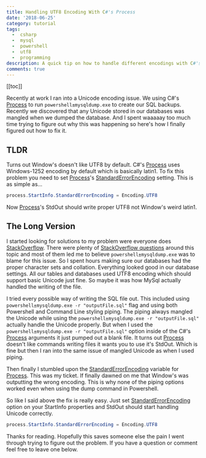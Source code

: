 ```yaml
---
title: Handling UTF8 Encoding With C#'s Process
date: '2018-06-25'
category: tutorial
tags:
  -  csharp
  -  mysql
  -  powershell
  -  utf8
  -  programming
description: A quick tip on how to handle different encodings with C#'s Process class.
comments: true
---
```


[[toc]]

Recently at work I ran into a Unicode encoding issue. We using C#'s [Process]
to run `powershell±mysqldump.exe` to create our SQL backups. Recently we discovered that any Unicode stored in our databases was mangled when we dumped the database. And I spent waaaaay too much time trying to figure out why this was happening so here's how I finally figured out how to fix it.

## TLDR

Turns out Window's doesn't like UTF8 by default. C#'s [Process] uses Windows-1252 encoding by default which is basically latin1. To fix this problem you need to set [Process]'s [StandardErrorEncoding] setting. This is as simple as...

```csharp
process.StartInfo.StandardErrorEncoding = Encoding.UTF8
```

Now [Process]'s StdOut should write proper UTF8 not Window's weird latin1.

## The Long Version

I started looking for solutions to my problem were everyone does [StackOverflow](https://stackoverflow.com/). There were plenty of [StackOverflow questions](https://stackoverflow.com/questions/4599510/mysqldump-from-powershell-and-windows-encoding) around this topic and most of them led me to believe `powershell±mysqldump.exe` was to blame for this issue. So I spent hours making sure our databases had the proper character sets and collation. Everything looked good in our database settings. All our tables and databases used UTF8 encoding which should support basic Unicode just fine. So maybe it was how MySql actually handled the writing of the file.

I tried every possible way of writing the SQL file out. This included using `powershell±mysqldump.exe -r "outputFile.sql"` flag and using both Powershell and Command Line styling piping. The piping always mangled the Unicode while using the `powershell±mysqldump.exe -r "outputFile.sql"` actually handle the Unicode properly. But when I used the `powershell±mysqldump.exe -r "outputFile.sql"` option inside of the C#'s [Process] arguments it just pumped out a blank file. It turns out [Process] doesn't like commands writing files it wants you to use it's StdOut. Which is fine but then I ran into the same issue of mangled Unicode as when I used piping.

Then finally I stumbled upon the [StandardErrorEncoding] variable for [Process]. This was my ticket. If finally dawned on me that Window's was outputting the wrong encoding. This is why none of the piping options worked even when using the dump command in Powershell.

So like I said above the fix is really easy. Just set [StandardErrorEncoding] option on your StartInfo properties and StdOut should start handling Unicode correctly.

```csharp
process.StartInfo.StandardErrorEncoding = Encoding.UTF8
```

Thanks for reading. Hopefully this saves someone else the pain I went through trying to figure out the problem. If you have a question or comment feel free to leave one below.

[process]: https://msdn.microsoft.com/en-us/library/system.diagnostics.process(v=vs.110).aspx
[standarderrorencoding]: https://msdn.microsoft.com/en-us/library/system.diagnostics.processstartinfo.standarderrorencoding(v=vs.110).aspx
